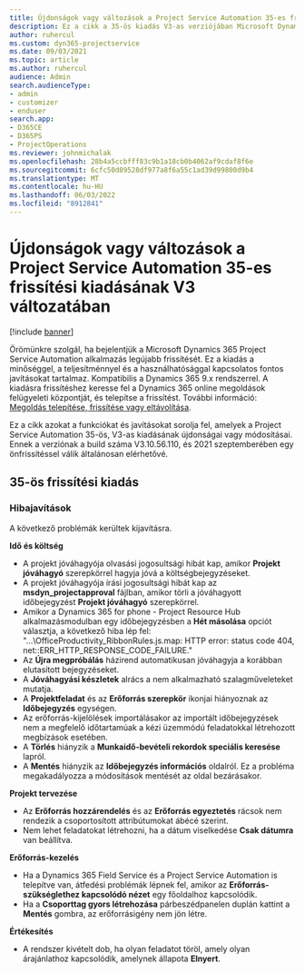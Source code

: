 ```yaml
---
title: Újdonságok vagy változások a Project Service Automation 35-es frissítési kiadásának V3 változatában
description: Ez a cikk a 35-ös kiadás V3-as verziójában Microsoft Dynamics 365 Project Service Automation elérhető funkciókat és javításokat sorolja fel.
author: ruhercul
ms.custom: dyn365-projectservice
ms.date: 09/03/2021
ms.topic: article
ms.author: ruhercul
audience: Admin
search.audienceType:
- admin
- customizer
- enduser
search.app:
- D365CE
- D365PS
- ProjectOperations
ms.reviewer: johnmichalak
ms.openlocfilehash: 28b4a5ccbfff83c9b1a18cb0b4062af9cdaf8f6e
ms.sourcegitcommit: 6cfc50d89528df977a8f6a55c1ad39d99800d9b4
ms.translationtype: MT
ms.contentlocale: hu-HU
ms.lasthandoff: 06/03/2022
ms.locfileid: "8912841"
---
```

# <a name="whats-new-or-changed-in-project-service-automation-update-release-35-v3"></a>Újdonságok vagy változások a Project Service Automation 35-es frissítési kiadásának V3 változatában

[!include [banner](../includes/psa-now-project-operations.md)]

Örömünkre szolgál, ha bejelentjük a Microsoft Dynamics 365 Project Service Automation alkalmazás legújabb frissítését. Ez a kiadás a minőséggel, a teljesítménnyel és a használhatósággal kapcsolatos fontos javításokat tartalmaz. Kompatibilis a Dynamics 365 9.x rendszerrel. A kiadásra frissítéshez keresse fel a Dynamics 365 online megoldások felügyeleti központját, és telepítse a frissítést. További információ: [Megoldás telepítése, frissítése vagy eltávolítása](/power-platform/admin/install-remove-preferred-solution).

Ez a cikk azokat a funkciókat és javításokat sorolja fel, amelyek a Project Service Automation 35-ös, V3-as kiadásának újdonságai vagy módosításai. Ennek a verziónak a build száma V3.10.56.110, és 2021 szeptemberében egy önfrissítéssel válik általánosan elérhetővé.

## <a name="update-release-35"></a>35-ös frissítési kiadás

### <a name="bug-fixes"></a>Hibajavítások

A következő problémák kerültek kijavításra.

**Idő és költség**

- A projekt jóváhagyója olvasási jogosultsági hibát kap, amikor **Projekt jóváhagyó** szerepkörrel hagyja jóvá a költségbejegyzéseket.
- A projekt jóváhagyója írási jogosultsági hibát kap az **msdyn_projectapproval** fájlban, amikor törli a jóváhagyott időbejegyzést **Projekt jóváhagyó** szerepkörrel.
- Amikor a Dynamics 365 for phone - Project Resource Hub alkalmazásmodulban egy időbejegyzésben a **Hét másolása** opciót választja, a következő hiba lép fel: "...\OfficeProductivity_RibbonRules.js.map: HTTP error: status code 404, net::ERR_HTTP_RESPONSE_CODE_FAILURE."
- Az **Újra megpróbálás** házirend automatikusan jóváhagyja a korábban elutasított bejegyzéseket.
- A **Jóváhagyási készletek** alrács a nem alkalmazható szalagműveleteket mutatja.
- A **Projektfeladat** és az **Erőforrás szerepkör** ikonjai hiányoznak az **Időbejegyzés** egységen.
- Az erőforrás-kijelölések importálásakor az importált időbejegyzések nem a megfelelő időtartamúak a kézi üzemmódú feladatokkal létrehozott megbízások esetében.
- A **Törlés** hiányzik a **Munkaidő-bevételi rekordok speciális keresése** lapról.
- A **Mentés** hiányzik az **Időbejegyzés információs** oldalról. Ez a probléma megakadályozza a módosítások mentését az oldal bezárásakor.

**Projekt tervezése**

- Az **Erőforrás hozzárendelés** és az **Erőforrás egyeztetés** rácsok nem rendezik a csoportosított attribútumokat ábécé szerint.
- Nem lehet feladatokat létrehozni, ha a dátum viselkedése **Csak dátumra** van beállítva.

**Erőforrás-kezelés**

- Ha a Dynamics 365 Field Service és a Project Service Automation is telepítve van, átfedési problémák lépnek fel, amikor az **Erőforrás-szükséglethez kapcsolódó nézet** egy főoldalhoz kapcsolódik.
- Ha a **Csoporttag gyors létrehozása** párbeszédpanelen duplán kattint a **Mentés** gombra, az erőforrásigény nem jön létre.

**Értékesítés**

- A rendszer kivételt dob, ha olyan feladatot töröl, amely olyan árajánlathoz kapcsolódik, amelynek állapota **Elnyert**.
